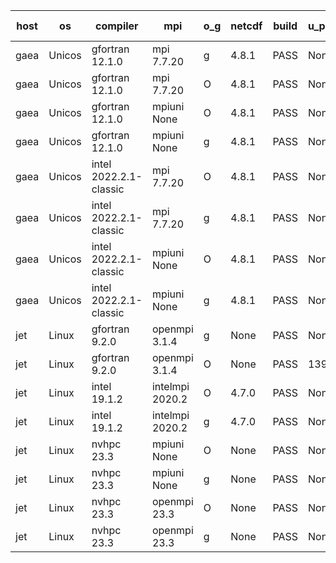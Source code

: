 

| host     | os       | compiler                              | mpi                      | o_g        | netcdf        | build       | u_pass          | u_fail          | s_pass            | s_fail            | e_pass             | e_fail             | nuopc_pass       | nuopc_fail       | artifacts link          |
|----------|----------|---------------------------------------|--------------------------|------------|---------------|-------------|-----------------|-----------------|-------------------|-------------------|--------------------|--------------------|------------------|------------------|-------------------------|
| gaea | Unicos | gfortran 12.1.0 | mpi 7.7.20  | g | 4.8.1  | PASS | None | None | None | None | None | None | None | None | <a href="https://github.com/esmf-org/esmf-test-artifacts/tree/a941e4afbfbd696bd17174c7ecaf677064c79f00/develop/gfortran/12.1.0/g/mpi/7.7.20" target="_blank">a941e4a</a> | 
| gaea | Unicos | gfortran 12.1.0 | mpi 7.7.20  | O | 4.8.1  | PASS | None | None | None | None | None | None | None | None | <a href="https://github.com/esmf-org/esmf-test-artifacts/tree/9118f37205f632a185d7f712e9831242022e2381/develop/gfortran/12.1.0/O/mpi/7.7.20" target="_blank">9118f37</a> | 
| gaea | Unicos | gfortran 12.1.0 | mpiuni None  | O | 4.8.1  | PASS | None | None | None | None | None | None | None | None | <a href="https://github.com/esmf-org/esmf-test-artifacts/tree/0a38b2f5797d343e187caaa0535a319d06107968/develop/gfortran/12.1.0/O/mpiuni/None" target="_blank">0a38b2f</a> | 
| gaea | Unicos | gfortran 12.1.0 | mpiuni None  | g | 4.8.1  | PASS | None | None | None | None | None | None | None | None | <a href="https://github.com/esmf-org/esmf-test-artifacts/tree/937b53d35100ce3fdd00b27fc400ac5163671eb8/develop/gfortran/12.1.0/g/mpiuni/None" target="_blank">937b53d</a> | 
| gaea | Unicos | intel 2022.2.1-classic | mpi 7.7.20  | O | 4.8.1  | PASS | None | None | None | None | None | None | None | None | <a href="https://github.com/esmf-org/esmf-test-artifacts/tree/76d489244f1f72c21006a76b134861da43c7a789/develop/intel/2022.2.1-classic/O/mpi/7.7.20" target="_blank">76d4892</a> | 
| gaea | Unicos | intel 2022.2.1-classic | mpi 7.7.20  | g | 4.8.1  | PASS | None | None | None | None | None | None | None | None | <a href="https://github.com/esmf-org/esmf-test-artifacts/tree/12b66a93a6600cc95f6c2eb67eb8a0827fdf6213/develop/intel/2022.2.1-classic/g/mpi/7.7.20" target="_blank">12b66a9</a> | 
| gaea | Unicos | intel 2022.2.1-classic | mpiuni None  | O | 4.8.1  | PASS | None | None | None | None | None | None | None | None | <a href="https://github.com/esmf-org/esmf-test-artifacts/tree/3df7ea9e11f677407d015f877e6ed55b2aa4f14d/develop/intel/2022.2.1-classic/O/mpiuni/None" target="_blank">3df7ea9</a> | 
| gaea | Unicos | intel 2022.2.1-classic | mpiuni None  | g | 4.8.1  | PASS | None | None | None | None | None | None | None | None | <a href="https://github.com/esmf-org/esmf-test-artifacts/tree/3b85ee05874f00c0ec683fc7935c8544b02cdee4/develop/intel/2022.2.1-classic/g/mpiuni/None" target="_blank">3b85ee0</a> | 
| jet | Linux | gfortran 9.2.0 | openmpi 3.1.4  | g | None  | PASS | None | None | None | None | None | None | None | None | <a href="https://github.com/esmf-org/esmf-test-artifacts/tree/8dae0e8397a352d83c2b929baf8b6118fb203660/develop/gfortran/9.2.0/g/openmpi/3.1.4" target="_blank">8dae0e8</a> | 
| jet | Linux | gfortran 9.2.0 | openmpi 3.1.4  | O | None  | PASS | 13978 | 0 | 49 | 0 | 81 | 0 | 52 | 1 | <a href="https://github.com/esmf-org/esmf-test-artifacts/tree/fecb58896dbcd77ec1e70ba11cc753fd243c8691/develop/gfortran/9.2.0/O/openmpi/3.1.4" target="_blank">fecb588</a> | 
| jet | Linux | intel 19.1.2 | intelmpi 2020.2  | O | 4.7.0  | PASS | None | None | None | None | None | None | None | None | <a href="https://github.com/esmf-org/esmf-test-artifacts/tree/9eceee1014af19cce300a385dd6df01b526cd5cf/develop/intel/19.1.2/O/intelmpi/2020.2" target="_blank">9eceee1</a> | 
| jet | Linux | intel 19.1.2 | intelmpi 2020.2  | g | 4.7.0  | PASS | None | None | None | None | None | None | None | None | <a href="https://github.com/esmf-org/esmf-test-artifacts/tree/dbcc43d4d49c8ee6d32eb4a9d35f37bc2f77a78c/develop/intel/19.1.2/g/intelmpi/2020.2" target="_blank">dbcc43d</a> | 
| jet | Linux | nvhpc 23.3 | mpiuni None  | O | None  | PASS | None | None | None | None | None | None | None | None | <a href="https://github.com/esmf-org/esmf-test-artifacts/tree/1a82dde03824d3bf0c2fbd13e9bb8f836cfe7b2c/develop/nvhpc/23.3/O/mpiuni/None" target="_blank">1a82dde</a> | 
| jet | Linux | nvhpc 23.3 | mpiuni None  | g | None  | PASS | None | None | None | None | None | None | None | None | <a href="https://github.com/esmf-org/esmf-test-artifacts/tree/993ebd87f286eb6653ce83053e585422c1dad7cc/develop/nvhpc/23.3/g/mpiuni/None" target="_blank">993ebd8</a> | 
| jet | Linux | nvhpc 23.3 | openmpi 23.3  | O | None  | PASS | None | None | None | None | None | None | None | None | <a href="https://github.com/esmf-org/esmf-test-artifacts/tree/54473dc07be08c2425ce63e37979fe7f5b449e5e/develop/nvhpc/23.3/O/openmpi/23.3" target="_blank">54473dc</a> | 
| jet | Linux | nvhpc 23.3 | openmpi 23.3  | g | None  | PASS | None | None | None | None | None | None | None | None | <a href="https://github.com/esmf-org/esmf-test-artifacts/tree/229470568395858226b9037ec3eb73843983fdd1/develop/nvhpc/23.3/g/openmpi/23.3" target="_blank">2294705</a> | 
